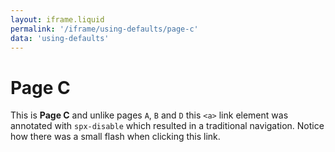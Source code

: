 ```yaml
---
layout: iframe.liquid
permalink: '/iframe/using-defaults/page-c'
data: 'using-defaults'
---
```


# Page C

This is **Page C** and unlike pages `A`, `B` and `D` this `<a>` link element was annotated with `spx-disable` which resulted in a traditional navigation. Notice how there was a small flash when clicking this link.
